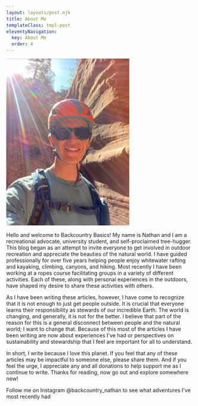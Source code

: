 ```yaml
---
layout: layouts/post.njk
title: About Me
templateClass: tmpl-post
eleventyNavigation:
  key: About Me
  order: 4
---
```


<img src="./../img/aboutme.jpg" alt="Image of the author" class="right" width="330">

Hello and welcome to Backcountry Basics! My name is Nathan and I am a recreational advocate, university student, and self-proclaimed tree-hugger. This blog began as an attempt to invite everyone to get involved in outdoor recreation and appreciate the beauties of the natural world. I have guided professionally for over five years helping people enjoy whitewater rafting and kayaking, climbing, canyons, and hiking. Most recently I have been working at a ropes course facilitating groups in a variety of different activities. Each of these, along with personal experiences in the outdoors, have shaped my desire to share these activities with others.

As I have been writing these articles, however, I have come to recognize that it is not enough to just get people outside. It is crucial that everyone learns their responsibility as stewards of our incredible Earth. The world is changing, and generally, it is not for the better. I believe that part of the reason for this is a general disconnect between people and the natural world; I want to change that. Because of this most of the articles I have been writing are now about experiences I've had or perspectives on sustainability and stewardship that I feel are important for all to understand. 

In short, I write because I love this planet. If you feel that any of these articles may be impactful to someone else, please share them. And if you feel the urge, I appreciate any and all donations to help support me as I continue to write. Thanks for reading, now go out and explore somewhere new!

Follow me on Instagram @backcountry_nathan to see what adventures I've most recently had